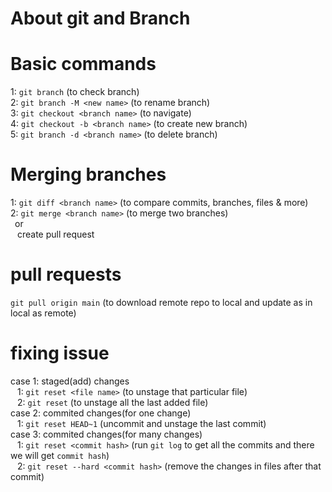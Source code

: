 # About git and Branch

# Basic commands

1: `git branch` (to check branch) </br>
2: `git branch -M <new name>` (to rename branch)</br>
3: `git checkout <branch name>` (to navigate)</br>
4: `git checkout -b <branch name>` (to create new branch)</br>
5: `git branch -d <branch name>` (to delete branch)</br>

# Merging branches

1: `git diff <branch name>` (to compare commits, branches, files & more)</br>
2: `git merge <branch name>` (to merge two branches)</br> &ensp;or </br> &ensp; create pull request</br>

# pull requests

`git pull origin main` (to download remote repo to local and update as in local as remote)</br>

# fixing issue

case 1: staged(add) changes</br>
&ensp; 1: `git reset <file name>` (to unstage that particular file)</br>
&ensp; 2: `git reset` (to unstage all the last added file)</br>
case 2: commited changes(for one change)</br>
&ensp; 1: `git reset HEAD~1` (uncommit and unstage the last commit)</br>
case 3: commited changes(for many changes)</br>
&ensp; 1: `git reset <commit hash>` (run `git log` to get all the commits and there we will get `commit hash`)</br>
&ensp; 2: `git reset --hard <commit hash>` (remove the changes in files after that commit)
